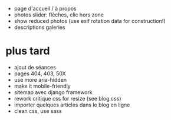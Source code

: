 * page d'accueil / à propos
* photos slider: flèches, clic hors zone
* show reduced photos (use exif rotation data for construction!)
* descriptions galeries

# plus tard
* ajout de séances
* pages 404, 403, 50X
* use more aria-hidden
* make it mobile-friendly
* sitemap avec django framework
* rework critique css for resize (see blog.css)
* importer quelques articles dans le blog en ligne
* clean css, use sass
